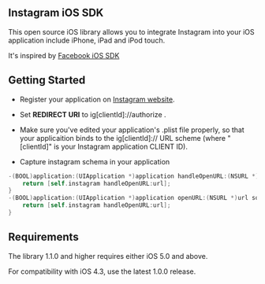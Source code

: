## Instagram iOS SDK

This open source iOS library allows you to integrate Instagram into your iOS application include iPhone, iPad and iPod touch.

It's inspired by [Facebook iOS SDK](https://github.com/facebook/facebook-ios-sdk/)

## Getting Started

* Register your application on [Instagram website](http://instagram.com/developer/clients/manage/).

* Set **REDIRECT URI** to ig\[clientId\]://authorize .

* Make sure you've edited your application's .plist file properly, so that your applicaition binds to the ig\[clientId\]:// URL scheme (where "\[clientId\]" is your Instagram application CLIENT ID).

* Capture instagram schema in your application
``` objective-c
-(BOOL)application:(UIApplication *)application handleOpenURL:(NSURL *)url {
    return [self.instagram handleOpenURL:url]; 
}
-(BOOL)application:(UIApplication *)application openURL:(NSURL *)url sourceApplication:(NSString *)sourceApplication annotation:(id)annotation {
    return [self.instagram handleOpenURL:url];    
}
```

## Requirements

The library 1.1.0 and higher requires either iOS 5.0 and above.

For compatibility with iOS 4.3, use the latest 1.0.0 release.
